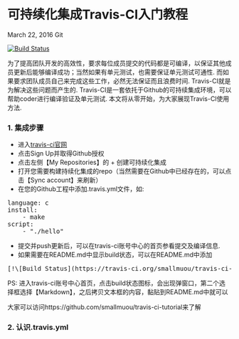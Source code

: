 # 可持续化集成Travis-CI入门教程
March 22, 2016
Git

[![Build Status](https://travis-ci.org/smallmuou/travis-ci-tutorial.svg?branch=master)](https://travis-ci.org/smallmuou/travis-ci-tutorial)

为了提高团队开发的高效性，要求每位成员提交的代码都是可编译，以保证其他成员更新后能够编译成功；当然如果有单元测试，也需要保证单元测试可通性. 而如果要求团队成员自己来完成这些工作，必然无法保证而且浪费时间. Travis-CI就是为解决这些问题而产生的. Travis-CI是一套依托于Github的可持续集成环境，可以帮助coder进行编译验证及单元测试. 本文将从零开始，为大家展现Travis-CI使用方法.

### 1. 集成步骤
* 进入[travis-ci官网](https://travis-ci.org)
* 点击Sign Up并取得Github授权
* 点击左侧【My Repositories】的 + 创建可持续化集成
* 打开您需要构建持续化集成的repo（当然需要在Github中已经存在的，可以点击【Sync account】来刷新）
* 在您的Github工程中添加.travis.yml文件，如:
<pre>
language: c
install:
    - make 
script:
    - "./hello"
</pre>
* 提交并push更新后，可以在travis-ci账号中心的首页参看提交及编译信息.
* 如果需要在README.md中显示build状态，可以在README.md中添加
<pre>
[!\[Build Status](https://travis-ci.org/smallmuou/travis-ci-tutorial.svg?branch=master)](https://travis-ci.org/smallmuou/travis-ci-tutorial)
</pre>
PS: 进入travis-ci账号中心首页，点击build状态图标，会出现弹窗口，第二个选择框选择【Markdown】，之后拷贝文本框的内容，黏贴到README.md中就可以

大家可以访问https://github.com/smallmuou/travis-ci-tutorial来了解

### 2. 认识.travis.yml
